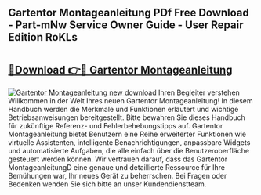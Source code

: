 ## Gartentor Montageanleitung PDf Free Download - Part-mNw Service Owner Guide - User Repair Edition RoKLs

# <h2><a href="http://df712u.blite.top/?on=Gartentor+Montageanleitung">🔗Download 👉🔴 Gartentor Montageanleitung</a></h2>

[![Gartentor Montageanleitung new download](https://i.imgur.com/lujVjoI.png)](http://df712u.blite.top/?on=Gartentor+Montageanleitung)
Ihren Begleiter verstehen Willkommen in der Welt Ihres neuen Gartentor Montageanleitung! In diesem Handbuch werden die Merkmale und Funktionen erläutert und wichtige Betriebsanweisungen bereitgestellt. Bitte bewahren Sie dieses Handbuch für zukünftige Referenz- und Fehlerbehebungstipps auf. Gartentor Montageanleitung bietet Benutzern eine Reihe erweiterter Funktionen wie virtuelle Assistenten, intelligente Benachrichtigungen, anpassbare Widgets und automatisierte Aufgaben, die alle einfach über die Benutzeroberfläche gesteuert werden können. Wir vertrauen darauf, dass das Gartentor MontageanleitungD eine genaue und detaillierte Ressource für Ihre Bemühungen war, Ihr neues Gerät zu beherrschen. Bei Fragen oder Bedenken wenden Sie sich bitte an unser Kundendienstteam.
